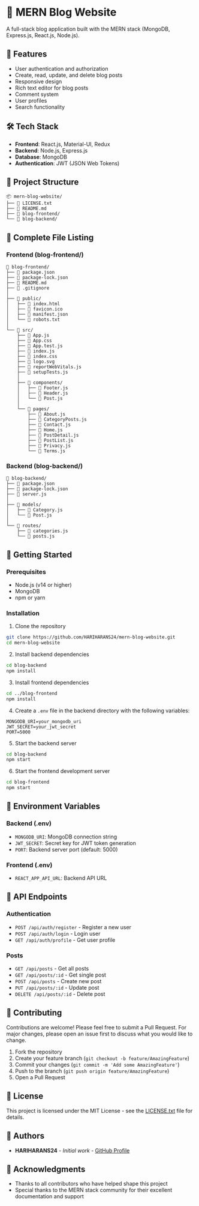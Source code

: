 # 📝 MERN Blog Website

A full-stack blog application built with the MERN stack (MongoDB, Express.js, React.js, Node.js).

## 🚀 Features

- User authentication and authorization
- Create, read, update, and delete blog posts
- Responsive design
- Rich text editor for blog posts
- Comment system 
- User profiles
- Search functionality 
   
## 🛠️ Tech Stack

- **Frontend**: React.js, Material-UI, Redux
- **Backend**: Node.js, Express.js
- **Database**: MongoDB
- **Authentication**: JWT (JSON Web Tokens)

## 📁 Project Structure

```
📦 mern-blog-website/
├── 📄 LICENSE.txt
├── 📄 README.md
├── 📂 blog-frontend/
└── 📂 blog-backend/
```

## 📂 Complete File Listing

### Frontend (blog-frontend/)
```
📂 blog-frontend/
├── 📄 package.json
├── 📄 package-lock.json
├── 📄 README.md
├── 📄 .gitignore
│
├── 📂 public/
│   ├── 📄 index.html
│   ├── 📄 favicon.ico
│   ├── 📄 manifest.json
│   └── 📄 robots.txt
│
└── 📂 src/
    ├── 📄 App.js
    ├── 📄 App.css
    ├── 📄 App.test.js
    ├── 📄 index.js
    ├── 📄 index.css
    ├── 📄 logo.svg
    ├── 📄 reportWebVitals.js
    ├── 📄 setupTests.js
    │
    ├── 📂 components/
    │   ├── 📄 Footer.js
    │   ├── 📄 Header.js
    │   └── 📄 Post.js
    │
    └── 📂 pages/
        ├── 📄 About.js
        ├── 📄 CategoryPosts.js
        ├── 📄 Contact.js
        ├── 📄 Home.js
        ├── 📄 PostDetail.js
        ├── 📄 PostList.js
        ├── 📄 Privacy.js
        └── 📄 Terms.js
```

### Backend (blog-backend/)
```
📂 blog-backend/
├── 📄 package.json
├── 📄 package-lock.json
├── 📄 server.js
│
├── 📂 models/
│   ├── 📄 Category.js
│   └── 📄 Post.js
│
└── 📂 routes/
    ├── 📄 categories.js
    └── 📄 posts.js
```

## 🚀 Getting Started

### Prerequisites

- Node.js (v14 or higher)
- MongoDB
- npm or yarn

### Installation

1. Clone the repository
```bash
git clone https://github.com/HARIHARANS24/mern-blog-website.git
cd mern-blog-website
```

2. Install backend dependencies
```bash
cd blog-backend
npm install
```

3. Install frontend dependencies
```bash
cd ../blog-frontend
npm install
```

4. Create a `.env` file in the backend directory with the following variables:
```
MONGODB_URI=your_mongodb_uri
JWT_SECRET=your_jwt_secret
PORT=5000
```

5. Start the backend server
```bash
cd blog-backend
npm start
```

6. Start the frontend development server
```bash
cd blog-frontend
npm start
```

## 🔧 Environment Variables

### Backend (.env)
- `MONGODB_URI`: MongoDB connection string
- `JWT_SECRET`: Secret key for JWT token generation
- `PORT`: Backend server port (default: 5000)

### Frontend (.env)
- `REACT_APP_API_URL`: Backend API URL

## 📝 API Endpoints

### Authentication
- `POST /api/auth/register` - Register a new user
- `POST /api/auth/login` - Login user
- `GET /api/auth/profile` - Get user profile

### Posts
- `GET /api/posts` - Get all posts
- `GET /api/posts/:id` - Get single post
- `POST /api/posts` - Create new post
- `PUT /api/posts/:id` - Update post
- `DELETE /api/posts/:id` - Delete post

## 🤝 Contributing

Contributions are welcome! Please feel free to submit a Pull Request. For major changes, please open an issue first to discuss what you would like to change.

1. Fork the repository
2. Create your feature branch (`git checkout -b feature/AmazingFeature`)
3. Commit your changes (`git commit -m 'Add some AmazingFeature'`)
4. Push to the branch (`git push origin feature/AmazingFeature`)
5. Open a Pull Request

## 📄 License

This project is licensed under the MIT License - see the [LICENSE.txt](LICENSE.txt) file for details.

## 👥 Authors

- **HARIHARANS24** - *Initial work* - [GitHub Profile](https://github.com/HARIHARANS24)

## 🙏 Acknowledgments

- Thanks to all contributors who have helped shape this project
- Special thanks to the MERN stack community for their excellent documentation and support 
